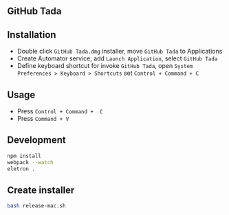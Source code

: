 ## GitHub Tada

## Installation

- Double click `GitHub Tada.dmg` installer, move `GitHub Tada` to Applications
- Create Automator service, add `Launch Application`, select `GitHub Tada`
- Define keyboard shortcut for invoke `GitHub Tada`, open `System Preferences > Keyboard > Shortcuts` set `Control + Command + C`

## Usage

- Press `Control + Command +  C`
- Press `Command + V`

## Development

```bash
npm install
webpack --watch
eletron .
```

## Create installer

```bash
bash release-mac.sh
```